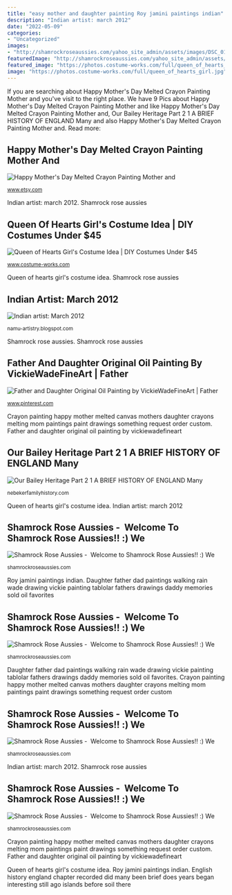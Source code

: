 ```yaml
---
title: "easy mother and daughter painting Roy jamini paintings indian"
description: "Indian artist: march 2012"
date: "2022-05-09"
categories:
- "Uncategorized"
images:
- "http://shamrockroseaussies.com/yahoo_site_admin/assets/images/DSC_0197.41164919_std.JPG"
featuredImage: "http://shamrockroseaussies.com/yahoo_site_admin/assets/images/DSC_0664.124232016_std.JPG"
featured_image: "https://photos.costume-works.com/full/queen_of_hearts_girl.jpg"
image: "https://photos.costume-works.com/full/queen_of_hearts_girl.jpg"
---
```


If you are searching about Happy Mother&#039;s Day Melted Crayon Painting Mother and you've visit to the right place. We have 9 Pics about Happy Mother&#039;s Day Melted Crayon Painting Mother and like Happy Mother&#039;s Day Melted Crayon Painting Mother and, Our Bailey Heritage Part 2 1 A BRIEF HISTORY OF ENGLAND Many and also Happy Mother&#039;s Day Melted Crayon Painting Mother and. Read more:

## Happy Mother&#039;s Day Melted Crayon Painting Mother And

![Happy Mother&#039;s Day Melted Crayon Painting Mother and](https://img0.etsystatic.com/009/0/5988918/il_fullxfull.442784368_nsks.jpg "Crayon painting happy mother melted canvas mothers daughter crayons melting mom paintings paint drawings something request order custom")

<small>www.etsy.com</small>

Indian artist: march 2012. Shamrock rose aussies

## Queen Of Hearts Girl&#039;s Costume Idea | DIY Costumes Under $45

![Queen of Hearts Girl&#039;s Costume Idea | DIY Costumes Under $45](https://photos.costume-works.com/full/queen_of_hearts_girl.jpg "Queen of hearts girl&#039;s costume idea")

<small>www.costume-works.com</small>

Queen of hearts girl&#039;s costume idea. Shamrock rose aussies

## Indian Artist: March 2012

![Indian artist: March 2012](https://3.bp.blogspot.com/-KnBno4YJR08/T2lPOpP_n3I/AAAAAAAAADA/k4_zxLWBP24/s1600/Jamini-Roy_2.jpg "Our bailey heritage part 2 1 a brief history of england many")

<small>namu-artistry.blogspot.com</small>

Shamrock rose aussies. Shamrock rose aussies

## Father And Daughter Original Oil Painting By VickieWadeFineArt | Father

![Father and Daughter Original Oil Painting by VickieWadeFineArt | Father](https://i.pinimg.com/originals/c4/dd/0f/c4dd0fb935d93ac2a87d36464f0a0be2.jpg "Shamrock rose aussies")

<small>www.pinterest.com</small>

Crayon painting happy mother melted canvas mothers daughter crayons melting mom paintings paint drawings something request order custom. Father and daughter original oil painting by vickiewadefineart

## Our Bailey Heritage Part 2 1 A BRIEF HISTORY OF ENGLAND Many

![Our Bailey Heritage Part 2 1 A BRIEF HISTORY OF ENGLAND Many](http://nebekerfamilyhistory.com/nebgen/Bailey_Heritage_2_files/scan0032.jpg "Crayon painting happy mother melted canvas mothers daughter crayons melting mom paintings paint drawings something request order custom")

<small>nebekerfamilyhistory.com</small>

Queen of hearts girl&#039;s costume idea. Indian artist: march 2012

## Shamrock Rose Aussies - ﻿﻿﻿ Welcome To Shamrock Rose Aussies!! :) We

![Shamrock Rose Aussies - ﻿﻿﻿ Welcome to Shamrock Rose Aussies!! :) We](http://shamrockroseaussies.com/yahoo_site_admin/assets/images/IMG_1552.21135434_std.JPG "Shamrock rose aussies")

<small>shamrockroseaussies.com</small>

Roy jamini paintings indian. Daughter father dad paintings walking rain wade drawing vickie painting tablolar fathers drawings daddy memories sold oil favorites

## Shamrock Rose Aussies - ﻿﻿﻿ Welcome To Shamrock Rose Aussies!! :) We

![Shamrock Rose Aussies - ﻿﻿﻿ Welcome to Shamrock Rose Aussies!! :) We](http://shamrockroseaussies.com/yahoo_site_admin/assets/images/DSC_0664.124232016_std.JPG "Shamrock rose aussies")

<small>shamrockroseaussies.com</small>

Daughter father dad paintings walking rain wade drawing vickie painting tablolar fathers drawings daddy memories sold oil favorites. Crayon painting happy mother melted canvas mothers daughter crayons melting mom paintings paint drawings something request order custom

## Shamrock Rose Aussies - ﻿﻿﻿ Welcome To Shamrock Rose Aussies!! :) We

![Shamrock Rose Aussies - ﻿﻿﻿ Welcome to Shamrock Rose Aussies!! :) We](http://shamrockroseaussies.com/yahoo_site_admin/assets/images/DSC_0296.114214106_std.jpg "Shamrock rose aussies")

<small>shamrockroseaussies.com</small>

Indian artist: march 2012. Shamrock rose aussies

## Shamrock Rose Aussies - ﻿﻿﻿ Welcome To Shamrock Rose Aussies!! :) We

![Shamrock Rose Aussies - ﻿﻿﻿ Welcome to Shamrock Rose Aussies!! :) We](http://shamrockroseaussies.com/yahoo_site_admin/assets/images/DSC_0197.41164919_std.JPG "Shamrock rose aussies")

<small>shamrockroseaussies.com</small>

Crayon painting happy mother melted canvas mothers daughter crayons melting mom paintings paint drawings something request order custom. Father and daughter original oil painting by vickiewadefineart

Queen of hearts girl&#039;s costume idea. Roy jamini paintings indian. English history england chapter recorded did many been brief does years began interesting still ago islands before soil there
